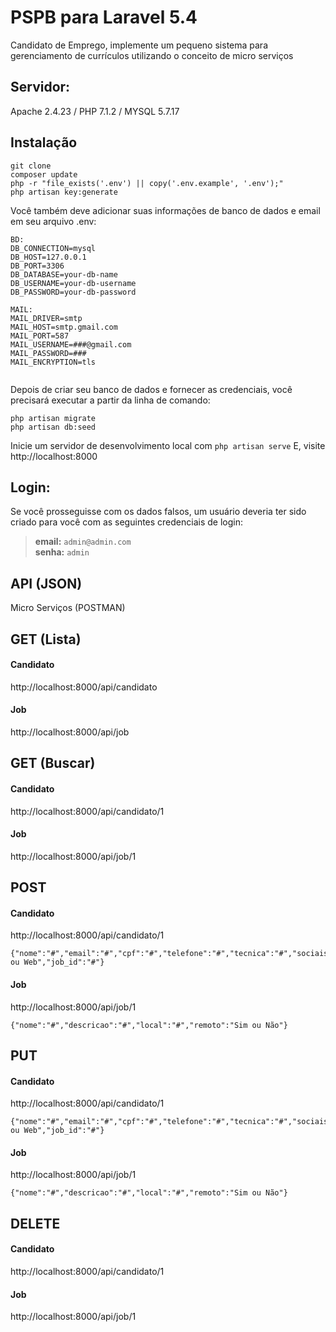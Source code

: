 # PSPB para Laravel 5.4
Candidato de Emprego, implemente um pequeno sistema para gerenciamento de currículos utilizando o conceito de micro serviços

## Servidor:
Apache 2.4.23 / PHP 7.1.2 / MYSQL 5.7.17

## Instalação

~~~~
git clone
composer update
php -r "file_exists('.env') || copy('.env.example', '.env');"
php artisan key:generate

~~~~

Você também deve adicionar suas informações de banco de dados e email em seu arquivo .env:
~~~~ 
BD: 
DB_CONNECTION=mysql
DB_HOST=127.0.0.1
DB_PORT=3306
DB_DATABASE=your-db-name
DB_USERNAME=your-db-username
DB_PASSWORD=your-db-password

MAIL:
MAIL_DRIVER=smtp
MAIL_HOST=smtp.gmail.com
MAIL_PORT=587
MAIL_USERNAME=###@gmail.com
MAIL_PASSWORD=###
MAIL_ENCRYPTION=tls
        
~~~~ 
Depois de criar seu banco de dados e fornecer as credenciais, você precisará executar a partir da linha de comando:
~~~~
php artisan migrate
php artisan db:seed
~~~~
Inicie um servidor de desenvolvimento local com `php artisan serve` E, visite http://localhost:8000

## Login:

Se você prosseguisse com os dados falsos, um usuário deveria ter sido criado para você com as seguintes credenciais de login:

>**email:** `admin@admin.com`   
>**senha:** `admin`

## API (JSON)
Micro Serviços (POSTMAN)

## GET (Lista)

#### Candidato
http://localhost:8000/api/candidato
#### Job
http://localhost:8000/api/job

## GET (Buscar)

#### Candidato
http://localhost:8000/api/candidato/1
#### Job
http://localhost:8000/api/job/1

## POST
#### Candidato
http://localhost:8000/api/candidato/1
~~~~
{"nome":"#","email":"#","cpf":"#","telefone":"#","tecnica":"#","sociais":"#","experiencia":"#","arquivo":"Local ou Web","job_id":"#"}
~~~~
#### Job
http://localhost:8000/api/job/1
~~~~
{"nome":"#","descricao":"#","local":"#","remoto":"Sim ou Não"} 
~~~~

## PUT

#### Candidato
http://localhost:8000/api/candidato/1
~~~~
{"nome":"#","email":"#","cpf":"#","telefone":"#","tecnica":"#","sociais":"#","experiencia":"#","arquivo":"Local ou Web","job_id":"#"}
~~~~
#### Job
http://localhost:8000/api/job/1
~~~~
{"nome":"#","descricao":"#","local":"#","remoto":"Sim ou Não"}
~~~~

## DELETE

#### Candidato
http://localhost:8000/api/candidato/1
#### Job
http://localhost:8000/api/job/1
